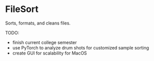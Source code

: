# FileSort
Sorts, formats, and cleans files.

TODO:
- finish current college semester
- use PyTorch to analyze drum shots for customized sample sorting
- create GUI for scalability for MacOS
